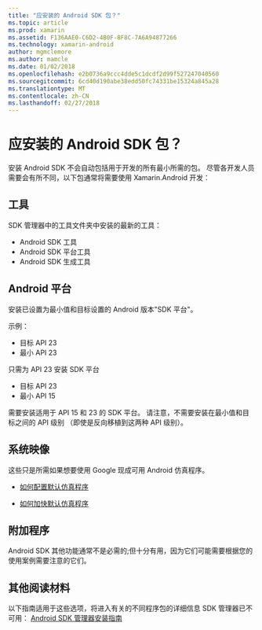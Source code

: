```yaml
---
title: "应安装的 Android SDK 包？"
ms.topic: article
ms.prod: xamarin
ms.assetid: F136AAE0-C6D2-4B0F-8F8C-7A6A94877266
ms.technology: xamarin-android
author: mgmclemore
ms.author: mamcle
ms.date: 01/02/2018
ms.openlocfilehash: e2b0736a9ccc4dde5c1dcdf2d99f527247040560
ms.sourcegitcommit: 6cd40d190abe38edd50fc74331be15324a845a28
ms.translationtype: MT
ms.contentlocale: zh-CN
ms.lasthandoff: 02/27/2018
---
```

# <a name="which-android-sdk-packages-should-i-install"></a>应安装的 Android SDK 包？

安装 Android SDK 不会自动包括用于开发的所有最小所需的包。 尽管各开发人员需要会有所不同，以下包通常将需要使用 Xamarin.Android 开发：

## <a name="tools"></a>工具

SDK 管理器中的工具文件夹中安装的最新的工具：

- Android SDK 工具
- Android SDK 平台工具
- Android SDK 生成工具

## <a name="android-platforms"></a>Android 平台

安装已设置为最小值和目标设置的 Android 版本"SDK 平台"。 

示例：

- 目标 API 23
- 最小 API 23

只需为 API 23 安装 SDK 平台

- 目标 API 23
- 最小 API 15

需要安装适用于 API 15 和 23 的 SDK 平台。 请注意，不需要安装在最小值和目标之间的 API 级别 （即使是反向移植到这两种 API 级别）。

## <a name="system-images"></a>系统映像
这些只是所需如果想要使用 Google 现成可用 Android 仿真程序。 

- [如何配置默认仿真程序](~/android/get-started/installation/android-emulator/index.md)

- [如何加快默认仿真程序](~/android/get-started/installation/android-emulator/index.md)

## <a name="extras"></a>附加程序
Android SDK 其他功能通常不是必需的;但十分有用，因为它们可能需要根据您的使用案例需要注意的它们。

## <a name="further-reading"></a>其他阅读材料
以下指南适用于这些选项，将进入有关的不同程序包的详细信息 SDK 管理器已不可用： [Android SDK 管理器安装指南](http://www.themethodology.net/2015/02/android-sdk-manager-setup-for.html?m=1)

